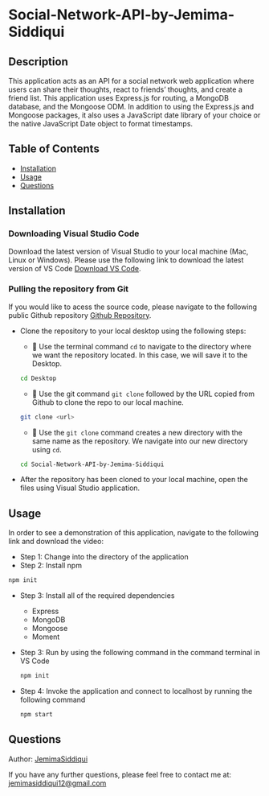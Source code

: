 # Social-Network-API-by-Jemima-Siddiqui

## Description
This application acts as an API for a social network web application where users can share their thoughts, react to friends’ thoughts, and create a friend list. This application uses Express.js for routing, a MongoDB database, and the Mongoose ODM. In addition to using the Express.js and Mongoose packages, it also uses a JavaScript date library of your choice or the native JavaScript Date object to format timestamps.

## Table of Contents
* [Installation](#installation)
* [Usage](#usage)
* [Questions](#questions)

## Installation

### Downloading Visual Studio Code 

 Download the latest version of Visual Studio to your local machine (Mac, Linux or Windows). Please use the following link to download the latest version of VS Code [Download VS Code](https://code.visualstudio.com/download). 

### Pulling the repository from Git 

If you would like to acess the source code, please navigate to the following public Github repository [Github Repository](). 

* Clone the repository to your local desktop using the following steps:

  * 🔑 Use the terminal command `cd` to navigate to the directory where we want the repository located. In this case, we will save it to the Desktop. 

  ```bash
  cd Desktop
  ```

  * 🔑 Use the git command `git clone` followed by the URL copied from Github to clone the repo to our local machine.

  ```bash
  git clone <url>
  ```

  * 🔑 Use the `git clone` command creates a new directory with the same name as the repository. We navigate into our new directory using `cd`.

  ```bash
  cd Social-Network-API-by-Jemima-Siddiqui
  ```
* After the repository has been cloned to your local machine, open the files using Visual Studio application. 

## Usage
In order to see a demonstration of this application, navigate to the following link and download the video: 

* Step 1: Change into the directory of the application 
* Step 2: Install npm 

```bash
npm init
```

* Step 3: Install all of the required dependencies 
    -   Express 
    -   MongoDB 
    -   Mongoose 
    -   Moment 

* Step 3: Run by using the following command in the command terminal in VS Code

  ```bash
  npm init
  ```
* Step 4: Invoke the application and connect to localhost by running the following command
  
  ```bash
  npm start
  ```
    
## Questions
Author: [JemimaSiddiqui](https://github.com/JemimaSiddiqui)

If you have any further questions, please feel free to contact me at: [jemimasiddiqui12@gmail.com](mailto:jemimasiddiqui12@gmail.com)
